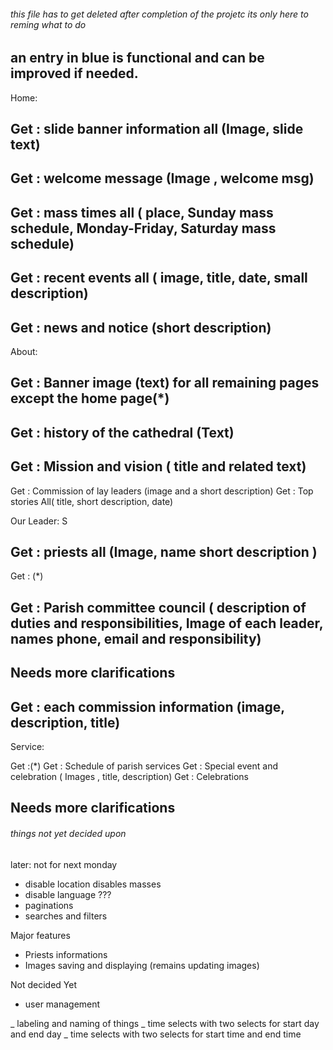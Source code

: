 ###### this file has to get deleted after completion of the projetc its only here to reming what to do ####

## an entry in blue is functional and can be improved if needed.

Home:

## Get : slide banner information all (Image, slide text)
## Get : welcome message (Image , welcome msg)
## Get : mass times all ( place, Sunday mass schedule, Monday-Friday, Saturday mass schedule)
## Get : recent events all ( image, title, date, small description)
<!-- Get : recent events by id ( image, title, date, entail description) -->
## Get : news and notice (short description)

About:

## Get : Banner image (text) for all remaining pages except the home page(*)
## Get : history of the cathedral (Text)
## Get : Mission and vision ( title and related text)
Get : Commission of lay leaders (image and a short description)
Get : Top stories All( title, short description, date)

Our Leader:
 S
## Get : priests all (Image, name short description )
<!-- Get : priest by id ( all info ) -->
Get : (*)
## Get : Parish committee council ( description of duties and responsibilities, Image of each leader, names phone, email and responsibility) 
<!-- Get : Parish committee council member by id (all description) -->

## Needs more clarifications <!-- Commission leaders : -->
## Get : each commission information (image, description, title)

Service:

Get :(*)
Get : Schedule of parish services 
Get : Special event and celebration ( Images , title, description)
Get : Celebrations
## Needs more clarifications <!-- Commission leaders : -->

###### things not yet decided upon ####

later: not for next monday
- disable location disables masses
- disable language ???
- paginations
- searches and filters

Major features

- Priests informations
- Images saving and displaying (remains updating images)

Not decided Yet

- user management

<!-- reworks needed after functionality -->

_ labeling and naming of things
_ time selects with two selects for start day and end day
_ time selects with two selects for start time and end time
